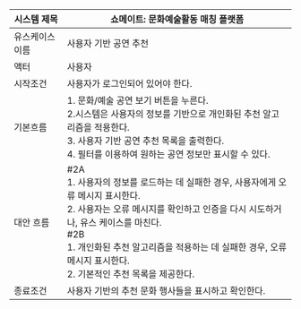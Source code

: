 | 시스템 제목|쇼메이트: 문화예술활동 매칭 플랫폼  |
|-----------------|-------------------|
| 유스케이스 이름| 사용자 기반 공연 추천 |
| 액터             | 사용자 |
| 시작조건          | 사용자가 로그인되어 있어야 한다.|
| 기본흐름          |1. 문화/예술 공연 보기 버튼을 누른다.<br> 2.시스템은 사용자의 정보를 기반으로 개인화된 추천 알고리즘을 적용한다.<br> 3. 사용자 기반 공연 추천 목록을 출력한다.<br> 4. 필터를 이용하여 원하는 공연 정보만 표시할 수 있다.|
| 대안 흐름          |#2A<br>  1. 사용자의 정보를 로드하는 데 실패한 경우, 사용자에게 오류 메시지 표시한다.<br>  2. 사용자는 오류 메시지를 확인하고 인증을 다시 시도하거나, 유스 케이스를 마친다. <br>#2B<br>  1. 개인화된 추천 알고리즘을 적용하는 데 실패한 경우, 오류 메시지 표시한다.<br>2. 기본적인 추천 목록을 제공한다.|
| 종료조건          |사용자 기반의 추천 문화 행사들을 표시하고 확인한다.|